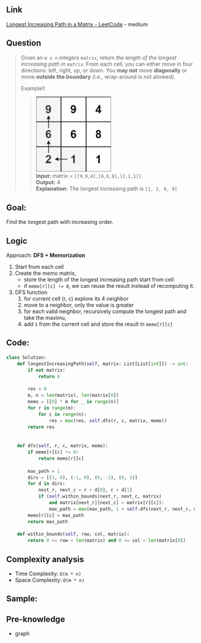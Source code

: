 ## Link
[Longest Increasing Path in a Matrix - LeetCode](https://leetcode.com/problems/longest-increasing-path-in-a-matrix/description/) - medium
## Question
>Given an `m x n` integers `matrix`, return _the length of the longest increasing path in_ `matrix`.
>From each cell, you can either move in four directions: left, right, up, or down. You **may not** move **diagonally** or move **outside the boundary** (i.e., wrap-around is not allowed).
>
>Example1:
>><img src="pic/pic_329.Longest_Increasing_Path_in_a_Matrix.png" width="200"> <br>
>>**Input:** matrix = `[[9,9,4],[6,6,8],[2,1,1]]` <br>
>>**Output:** 4 <br>
>>**Explanation:** The longest increasing path is `[1, 2, 6, 9]`

## Goal:
Find the longest path with increasing order.
## Logic
Approach: **DFS + Memorization**
1. Start from each cell
2. Create the memo matrix,
	- store the length of the longest increasing path start from cell
	- if `memo[r][c] != 0`, we can reuse the result instead of recomputing it. 
3. DFS function
	1. for current cell (r, c) explore its 4 neighbor
	2. move to a neighbor, only the value is greater
	3. for each valid neighbor, recursively compute the longest path and take the maximu,
	4. add `1` from the current cell and store the result in `memo[r][c]`
## Code:
```python
class Solution:
    def longestIncreasingPath(self, matrix: List[List[int]]) -> int:
        if not matrix:
            return 0

        res = 0
        m, n = len(matrix), len(matrix[0])
        memo = [[0] * m for _ in range(n)]
        for r in range(m):
            for c in range(n):
                res = max(res, self.dfs(r, c, matrix, memo))
        return res


    def dfs(self, r, c, matrix, memo):
        if memo[r][c] != 0:
            return memo[r][c]
        
        max_path = 1
        dirs = [(1, 0), (-1, 0), (0, -1), (0, 1)]
        for d in dirs:
            next_r, next_c = r + d[0], c + d[1]
            if (self.within_bounds(next_r, next_c, matrix)
                and matrix[next_r][next_c] > matrix[r][c]):
                max_path = max(max_path, 1 + self.dfs(next_r, next_c, matrix, memo))
        memo[r][c] = max_path
        return max_path

    def within_bounds(self, row, col, matrix):
        return 0 <= row < len(matrix) and 0 <= col < len(matrix[0])
```
## Complexity analysis
- Time Complexity: `O(m * n)`
- Space Complexity: `O(m * n)`
## Sample: 


## Pre-knowledge
- graph
